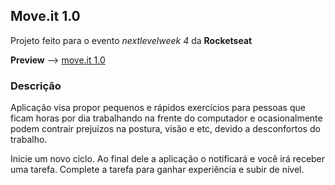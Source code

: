 ## Move.it 1.0

Projeto feito para o evento _nextlevelweek 4_ da **Rocketseat**

**Preview** --> [move.it 1.0](https://nlw-move-it-1-0.vercel.app/)

### Descrição

Aplicação visa propor pequenos e rápidos exercícios para pessoas que ficam horas por dia trabalhando na frente do computador e ocasionalmente podem contrair prejuizos na postura, visão e etc, devido a desconfortos do trabalho.

Inicie um novo ciclo. Ao final dele a aplicação o notificará e você irá receber uma tarefa. Complete a tarefa para ganhar experiência e subir de nível.

